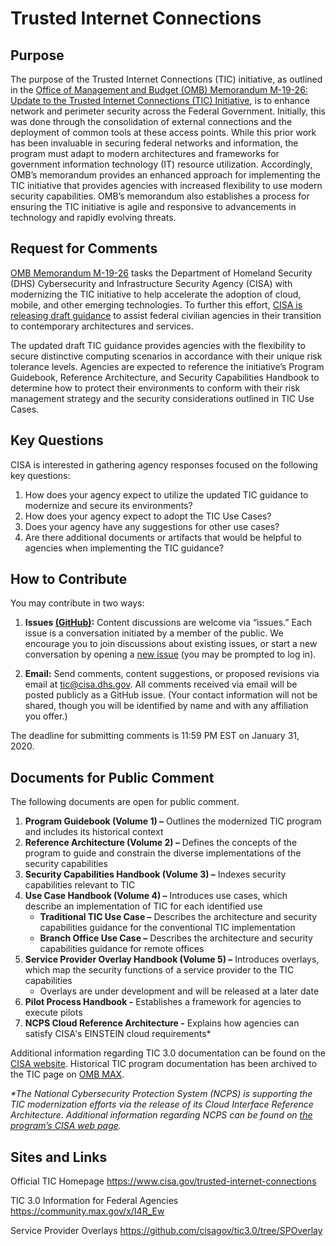 # Trusted Internet Connections

## Purpose
The purpose of the Trusted Internet Connections (TIC) initiative, as outlined in the [Office of Management and Budget (OMB) Memorandum M-19-26: Update to the Trusted Internet Connections (TIC) Initiative](https://www.whitehouse.gov/wp-content/uploads/2019/09/M-19-26.pdf), is to enhance network and perimeter security across the Federal Government. Initially, this was done through the consolidation of external connections and the deployment of common tools at these access points. While this prior work has been invaluable in securing federal networks and information, the program must adapt to modern architectures and frameworks for government information technology (IT) resource utilization. Accordingly, OMB’s memorandum provides an enhanced approach for implementing the TIC initiative that provides agencies with increased flexibility to use modern security capabilities. OMB’s memorandum also establishes a process for ensuring the TIC initiative is agile and responsive to advancements in technology and rapidly evolving threats.

## Request for Comments
[OMB Memorandum M-19-26](https://www.whitehouse.gov/wp-content/uploads/2019/09/M-19-26.pdf) tasks the Department of Homeland Security (DHS) Cybersecurity and Infrastructure Security Agency (CISA) with modernizing the TIC initiative to help accelerate the adoption of cloud, mobile, and other emerging technologies. To further this effort, [CISA is releasing draft guidance](https://www.cisa.gov/trusted-internet-connections) to assist federal civilian agencies in their transition to contemporary architectures and services.

The updated draft TIC guidance provides agencies with the flexibility to secure distinctive computing scenarios in accordance with their unique risk tolerance levels. Agencies are expected to reference the initiative’s Program Guidebook, Reference Architecture, and Security Capabilities Handbook to determine how to protect their environments to conform with their risk management strategy and the security considerations outlined in TIC Use Cases.

## Key Questions
CISA is interested in gathering agency responses focused on the following key questions: 
1.	How does your agency expect to utilize the updated TIC guidance to modernize and secure its environments?
2.	How does your agency expect to adopt the TIC Use Cases?
3.	Does your agency have any suggestions for other use cases?
4.	Are there additional documents or artifacts that would be helpful to agencies when implementing the TIC guidance? 

## How to Contribute
You may contribute in two ways:

1. **Issues [(GitHub)](https://github.com/cisagov/tic3.0/issues):** Content discussions are welcome via “issues.” Each issue is a conversation initiated by a member of the public. We encourage you to join discussions about existing issues, or start a new conversation by opening a [new issue](https://github.com/cisagov/tic3.0/issues) (you may be prompted to log in).

2. **Email:** Send comments, content suggestions, or proposed revisions via email at tic@cisa.dhs.gov. All comments received via email will be posted publicly as a GitHub issue. (Your contact information will not be shared, though you will be identified by name and with any affiliation you offer.)

The deadline for submitting comments is 11:59 PM EST on January 31, 2020.

## Documents for Public Comment
The following documents are open for public comment. 

1. **Program Guidebook (Volume 1) –** Outlines the modernized TIC program and includes its historical context
2. **Reference Architecture (Volume 2) –** Defines the concepts of the program to guide and constrain the diverse implementations of the security capabilities
3. **Security Capabilities Handbook (Volume 3) –** Indexes security capabilities relevant to TIC
4. **Use Case Handbook (Volume 4) –** Introduces use cases, which describe an implementation of TIC for each identified use
   * **Traditional TIC Use Case –** Describes the architecture and security capabilities guidance for the conventional TIC implementation
   * **Branch Office Use Case –** Describes the architecture and security capabilities guidance for remote offices
5. **Service Provider Overlay Handbook (Volume 5) –** Introduces overlays, which map the security functions of a service provider to the TIC capabilities
   * Overlays are under development and will be released at a later date
6. **Pilot Process Handbook -** Establishes a framework for agencies to execute pilots
7. **NCPS Cloud Reference Architecture -** Explains how agencies can satisfy CISA's EINSTEIN cloud requirements*

Additional information regarding TIC 3.0  documentation can be found on the [CISA website](https://www.cisa.gov/trusted-internet-connections). Historical TIC program documentation has been archived to the TIC page on [OMB MAX](https://community.max.gov/x/I4R_Ew).

_*The National Cybersecurity Protection System (NCPS) is supporting the TIC modernization efforts via the release of its Cloud Interface Reference Architecture. Additional information regarding NCPS can be found on [the program’s CISA web page](https://www.cisa.gov/national-cybersecurity-protection-system-ncps)._

## Sites and Links
Official TIC Homepage https://www.cisa.gov/trusted-internet-connections

TIC 3.0 Information for Federal Agencies https://community.max.gov/x/I4R_Ew

Service Provider Overlays https://github.com/cisagov/tic3.0/tree/SPOverlay

